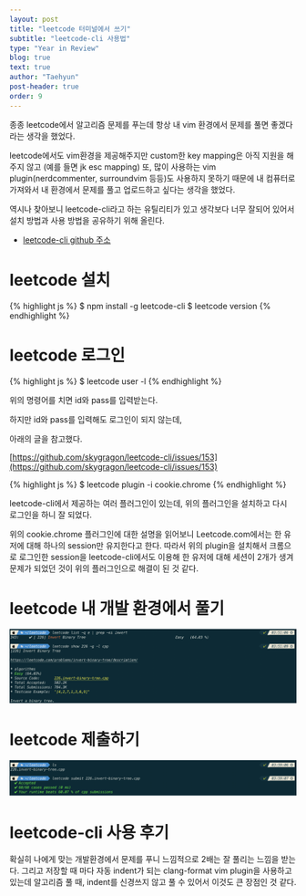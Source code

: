 ```yaml
---
layout: post
title: "leetcode 터미널에서 쓰기"
subtitle: "leetcode-cli 사용법"
type: "Year in Review"
blog: true
text: true
author: "Taehyun"
post-header: true
order: 9
---
```


종종 leetcode에서 알고리즘 문제를 푸는데 항상 내 vim 환경에서 문제를 풀면 좋겠다라는 생각을 했었다.

leetcode에서도 vim환경을 제공해주지만 custom한 key mapping은 아직 지원을 해주지 않고 (예를 들면 jk esc mapping) 또, 많이 사용하는 vim plugin(nerdcommenter, surroundvim 등등)도 사용하지 못하기 때문에 내 컴퓨터로 가져와서 내 환경에서 문제를 풀고 업로드하고 싶다는 생각을 했었다.

역시나 찾아보니 leetcode-cli라고 하는 유틸리티가 있고 생각보다 너무 잘되어 있어서 설치 방법과 사용 방법을 공유하기 위해 올린다.

- [leetcode-cli github 주소](https://github.com/skygragon/leetcode-cli)

# leetcode 설치

{% highlight js %}
$ npm install -g leetcode-cli
$ leetcode version
{% endhighlight %}

# leetcode 로그인

{% highlight js %}
$ leetcode user -l
{% endhighlight %}

위의 명령어를 치면 id와 pass를 입력받는다.

하지만 id와 pass를 입력해도 로그인이 되지 않는데,

아래의 글을 참고했다.

[https://github.com/skygragon/leetcode-cli/issues/153](https://github.com/skygragon/leetcode-cli/issues/153)

{% highlight js %}
$ leetcode plugin -i cookie.chrome
{% endhighlight %}

leetcode-cli에서 제공하는 여러 플러그인이 있는데, 위의 플러그인을 설치하고
다시 로그인을 하니 잘 되었다.

위의 cookie.chrome 플러그인에 대한 설명을 읽어보니
Leetcode.com에서는 한 유저에 대해 하나의 session만 유지한다고 한다.
따라서 위의 plugin을 설치해서 크롬으로 로그인한 session을 leetcode-cli에서도 이용해
한 유저에 대해 세션이 2개가 생겨 문제가 되었던 것이 위의 플러그인으로 해결이 된 것 같다.

# leetcode 내 개발 환경에서 풀기
![](img/2020-06-03-03-51-56.png)

# leetcode 제출하기
![](img/2020-06-03-03-59-48.png)

# leetcode-cli 사용 후기
확실히 나에게 맞는 개발환경에서 문제를 푸니 느낌적으로 2배는 잘 풀리는 느낌을 받는다.
그리고 저장할 때 마다 자동 indent가 되는 clang-format vim plugin을 사용하고 있는데
알고리즘 풀 때, indent를 신경쓰지 않고 풀 수 있어서 이것도 큰 장점인 것 같다.